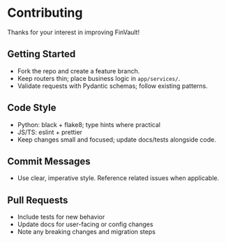 # Contributing

Thanks for your interest in improving FinVault!

## Getting Started

- Fork the repo and create a feature branch.
- Keep routers thin; place business logic in `app/services/`.
- Validate requests with Pydantic schemas; follow existing patterns.

## Code Style

- Python: black + flake8; type hints where practical
- JS/TS: eslint + prettier
- Keep changes small and focused; update docs/tests alongside code.

## Commit Messages

- Use clear, imperative style. Reference related issues when applicable.

## Pull Requests

- Include tests for new behavior
- Update docs for user-facing or config changes
- Note any breaking changes and migration steps
